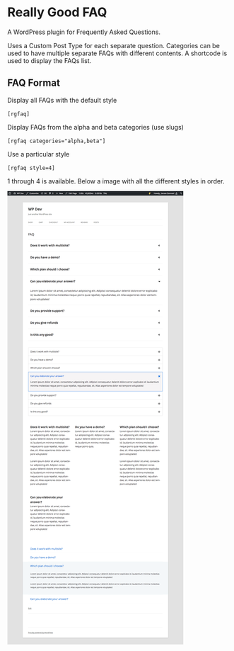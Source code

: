 # Really Good FAQ

A WordPress plugin for Frequently Asked Questions.

Uses a Custom Post Type for each separate question.
Categories can be used to have multiple separate FAQs with different contents.
A shortcode is used to display the FAQs list.

## FAQ Format

Display all FAQs with the default style
```
[rgfaq]
```

Display FAQs from the alpha and beta categories (use slugs)
```
[rgfaq categories="alpha,beta"]
```

Use a particular style
```
[rgfaq style=4]
```

1 through 4 is available. Below a image with all the different styles in order.


![](https://raw.githubusercontent.com/JeroenSormani/really-good-faq/master/assets/img/really-good-faq-styles.png)
